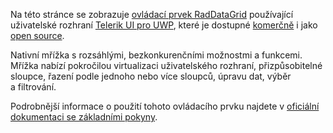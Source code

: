 ﻿Na této stránce se zobrazuje [ovládací prvek RadDataGrid](http://www.telerik.com/universal-windows-platform-ui/grid) používající uživatelské rozhraní [Telerik UI pro UWP](http://www.telerik.com/universal-windows-platform-ui), které je dostupné [komerčně](http://www.telerik.com/purchase/universal-windows-platform) i jako [open source](https://github.com/telerik/UI-For-UWP).

Nativní mřížka s rozsáhlými, bezkonkurenčními možnostmi a funkcemi. Mřížka nabízí pokročilou virtualizaci uživatelského rozhraní, přizpůsobitelné sloupce, řazení podle jednoho nebo více sloupců, úpravu dat, výběr a filtrování.

Podrobnější informace o použití tohoto ovládacího prvku najdete v [oficiální dokumentaci se základními pokyny](http://docs.telerik.com/windows-universal/controls/raddatagrid/gettingstarted).
